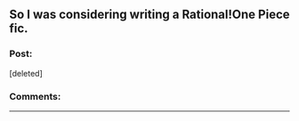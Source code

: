## So I was considering writing a Rational!One Piece fic.

### Post:

[deleted]

### Comments:

---

